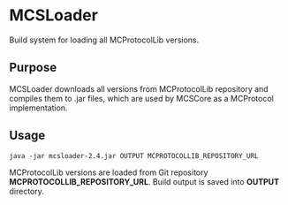 # MCSLoader
Build system for loading all MCProtocolLib versions.

## Purpose

MCSLoader downloads all versions from MCProtocolLib repository and compiles them to .jar files, 
which are used by MCSCore as a MCProtocol implementation.

## Usage

`java -jar mcsloader-2.4.jar OUTPUT MCPROTOCOLLIB_REPOSITORY_URL`

MCProtocolLib versions are loaded from Git repository **MCPROTOCOLLIB_REPOSITORY_URL**.
Build output is saved into **OUTPUT** directory.
